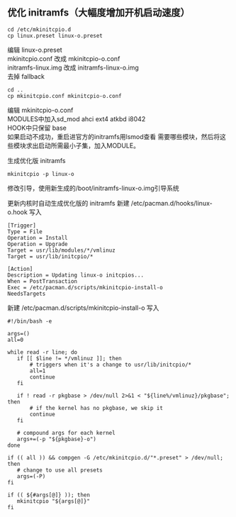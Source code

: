 
## 优化 initramfs（大幅度增加开机启动速度）

```
cd /etc/mkinitcpio.d
cp linux.preset linux-o.preset
```
编辑 linux-o.preset  
mkinitcpio.conf 改成 mkinitcpio-o.conf  
initramfs-linux.img 改成 initramfs-linux-o.img  
去掉 fallback

```
cd ..
cp mkinitcpio.conf mkinitcpio-o.conf
```

编辑 mkinitcpio-o.conf  
MODULES中加入sd_mod ahci ext4 atkbd i8042  
HOOK中只保留 base  
如果启动不成功，重启进官方的initramfs用lsmod查看
需要哪些模块，然后将这些模块求出启动所需最小子集，加入MODULE。  

生成优化版 initramfs

```
mkinitcpio -p linux-o
```
修改引导，使用新生成的/boot/initramfs-linux-o.img引导系统

更新内核时自动生成优化版的 initramfs
新建 /etc/pacman.d/hooks/linux-o.hook 写入

```
[Trigger]
Type = File
Operation = Install
Operation = Upgrade
Target = usr/lib/modules/*/vmlinuz
Target = usr/lib/initcpio/*

[Action]
Description = Updating linux-o initcpios...
When = PostTransaction
Exec = /etc/pacman.d/scripts/mkinitcpio-install-o
NeedsTargets
```

新建 /etc/pacman.d/scripts/mkinitcpio-install-o 写入

 ```shell
#!/bin/bash -e

args=()
all=0

while read -r line; do
    if [[ $line != */vmlinuz ]]; then
        # triggers when it's a change to usr/lib/initcpio/*
        all=1
        continue
    fi

    if ! read -r pkgbase > /dev/null 2>&1 < "${line%/vmlinuz}/pkgbase"; then
        # if the kernel has no pkgbase, we skip it
        continue
    fi

    # compound args for each kernel
    args+=(-p "${pkgbase}-o")
done

if (( all )) && compgen -G /etc/mkinitcpio.d/"*.preset" > /dev/null; then
    # change to use all presets
    args=(-P)
fi

if (( ${#args[@]} )); then
    mkinitcpio "${args[@]}"
fi
 ```

